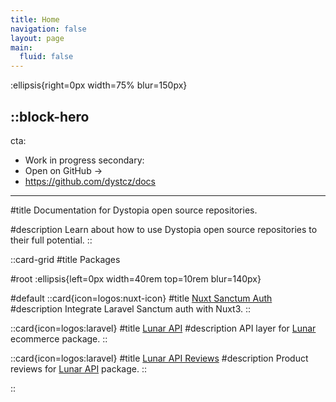 ```yaml
---
title: Home
navigation: false
layout: page
main:
  fluid: false
---
```


:ellipsis{right=0px width=75% blur=150px}

::block-hero
---
cta:
  - Work in progress
secondary:
  - Open on GitHub →
  - https://github.com/dystcz/docs
---

#title
Documentation for Dystopia open source repositories.

#description
Learn about how to use Dystopia open source repositories to their full potential.
::

::card-grid
#title
Packages

#root
:ellipsis{left=0px width=40rem top=10rem blur=140px}

#default
  ::card{icon=logos:nuxt-icon}
  #title
  [Nuxt Sanctum Auth](https://github.com/dystcz/nuxt-sanctum-auth)
  #description
  Integrate Laravel Sanctum auth with Nuxt3.
  ::

  ::card{icon=logos:laravel}
  #title
  [Lunar API](https://github.com/dystcz/lunar-api)
  #description
  API layer for [Lunar](https://lunarphp.io/) ecommerce package.
  ::

  ::card{icon=logos:laravel}
  #title
  [Lunar API Reviews](https://github.com/dystcz/lunar-api-reviews)
  #description
  Product reviews for [Lunar API](https://github.com/dystcz/lunar-api) package.
  ::

::
